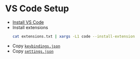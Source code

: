 # VS Code Setup

- [Install VS Code](https://code.visualstudio.com/)
- Install extensions
  ```bash
  cat extensions.txt | xargs -L1 code --install-extension
  ```
- Copy [`keybindings.json`](./keybindings.json)
- Copy [`settings.json`](./settings.json)
